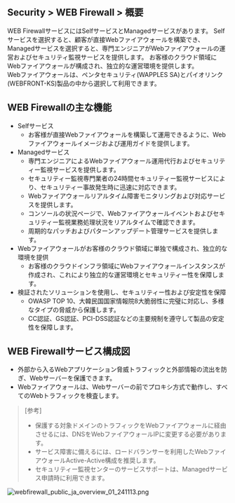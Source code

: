 ## Security > WEB Firewall > 概要

WEB FirewallサービスにはSelfサービスとManagedサービスがあります。
Selfサービスを選択すると、顧客が直接Webファイアウォールを構築でき、Managedサービスを選択すると、専門エンジニアがWebファイアウォールの運営およびセキュリティ監視サービスを提供します。 
お客様のクラウド領域にWebファイアウォールが構成され、独立的な運営環境を提供します。
<BR>
Webファイアウォールは、ペンタセキュリティ(WAPPLES SA)とパイオリンク(WEBFRONT-KS)製品の中から選択して利用できます。

## WEB Firewallの主な機能

* Selfサービス
   * お客様が直接Webファイアウォールを構築して運用できるように、Webファイアウォールイメージおよび運用ガイドを提供します。
* Managedサービス
   * 専門エンジニアによるWebファイアウォール運用代行およびセキュリティー監視サービスを提供します。
   * セキュリティー監視専門業者の24時間セキュリティー監視サービスにより、セキュリティー事故発生時に迅速に対応できます。
   * Webファイアウォールリアルタイム障害モニタリングおよび対応サービスを提供します。
   * コンソールの状況ページで、Webファイアウォールイベントおよびセキュリティー監視業務処理状況をリアルタイムで確認できます。
   * 周期的なパッチおよびパターンアップデート管理サービスを提供します。
* Webファイアウォールがお客様のクラウド領域に単独で構成され、独立的な環境を提供
   * お客様のクラウドインフラ領域にWebファイアウォールインスタンスが作成され、これにより独立的な運営環境とセキュリティー性を保障します。
* 検証されたソリューションを使用し、セキュリティー性および安定性を保障
   * OWASP TOP 10、大韓民国国家情報院8大脆弱性に完璧に対応し、多様なタイプの脅威から保護します。
   * CC認証、GS認証、PCI-DSS認証などの主要規制を遵守して製品の安定性を保障します。

## WEB Firewallサービス構成図

* 外部から入るWebアプリケーション脅威トラフィックと外部情報の流出を防ぎ、Webサーバーを保護できます。
* Webファイアウォールは、Webサーバーの前でプロキシ方式で動作し、すべてのWebトラフィックを検査します。

> [参考]
> * 保護する対象ドメインのトラフィックをWebファイアウォールに経由させるには、DNSをWebファイアウォールIPに変更する必要があります。
> * サービス障害に備えるには、ロードバランサーを利用したWebファイアウォールActive-Active構成を推奨します。
> * セキュリティー監視センターのサービスサポートは、Managedサービス申請時に利用できます。

![webfirewall_public_ja_overview_01_241113.png](https://static.toastoven.net/prod_web_firewall/Common/public/ja/webfirewall_public_ja_overview_01_241113.png)
